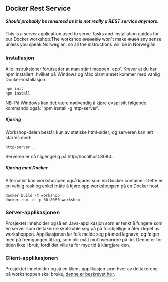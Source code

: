 ## Docker Rest Service
##### Should probably be renamed as it is not really a REST service anymore.

This is a server application used to serve Tasks and installation guides for our Docker workshop.The workshop ~~probably~~
won't make ~~much~~ any sense unless you speak Norwegian, so all the instructions will be in Norwegian.


### Installasjon
Alle instruksjoner forutsetter at man står i mappen 'app'. Krever at du har npm installert, hvilket
på Windows og Mac blant annet kommer med vanlig Docker-installasjon.
```
npm init
npm install
```

NB: På Windows kan det være nødvendig å kjøre eksplisitt følgende kommando også: 'npm install -g http-server'.

##### Kjøring
Workshop-delen består kun av statiske html-sider, og serveren kan lett startes med:
```
http-server .
```
Serveren er nå tilgjengelig på http://localhost:8080.

##### Kjøring med Docker
Alternativt kan workshoppen også kjøres som en Docker container. Dette er en veldig rask og enkel måte å kjøre opp
workshoppen på en Docker host.
```
docker build -t workshop .
docker run -d -p 80:8080 workshop
```

### Server-applikasjonen
Prosjektet inneholder også en Java-applikasjon som er tenkt å fungere som en server som deltakerne skal koble seg på på
forskjellige måter i løpet av workshoppen. Applikasjonen lar folk melde seg på med lagnavn, og følger med på fremgangen til
lag, som blir målt mot hverandre på tid. Denne er for tiden ikke i bruk, fordi det ville ta for mye tid å klargjøre den.


### Client-applikasjonen
Prosjektet inneholder også en klient-applikasjon som hver av deltakerene på workshoppen skal bruke,
[denne er beskrevet her](https://github.com/eivinwi/docker-client).






